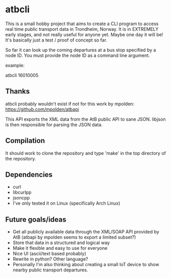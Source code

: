 # atbcli

This is a small hobby project that aims to create a CLI program to access real time public transport data in Trondheim, Norway.
It is in EXTREMELY early stages, and not really useful for anyone yet. Maybe one day it will be!
It's basically just a test / proof of concept so far.

So far it can look up the coming departures at a bus stop specified by a node ID.
You must provide the node ID as a command line argument.

example:

atbcli 16010005

## Thanks
atbcli probably wouldn't exist if not for this work by mpolden:
https://github.com/mpolden/atbapi

This API exports the XML data from the AtB public API to sane JSON.
libjson is then responsible for parsing the JSON data.

## Compilation
It should work to clone the repository and type 'make' in the top directory of the repository.

## Dependencies
* curl
* libcurlpp
* jsoncpp
* I've only tested it on Linux (specifically Arch Linux)

## Future goals/ideas
* Get all publicly available data through the XML/SOAP API provided by AtB (atbapi by mpolden seems to export a limited subset?)
* Store that data in a structured and logical way
* Make it flexible and easy to use for everyone
* Nice UI (ascii/text based probably)
* Rewrite in python? Other language?
* Personally I'm also thinking about creating a small IoT device to show nearby public transport departures.
